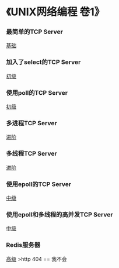 # 《UNIX网络编程 卷1》
### 最简单的TCP Server
[基础](https://github.com/LuciferLau/UNP/upload/master/basic%20server)  
### 加入了select的TCP Server
[初级]()  
### 使用poll的TCP Server
[初级]()  
### 多进程TCP Server
[进阶]()  
### 多线程TCP Server
[进阶]()  
### 使用epoll的TCP Server
[中级]()  
### 使用epoll和多线程的高并发TCP Server
[中级]()  
### Redis服务器
[高级]()  >http 404 == 我不会  
